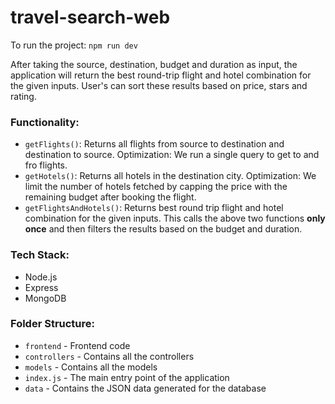 # travel-search-web

To run the project: `npm run dev`

After taking the source, destination, budget and duration as input, the application will return the best round-trip flight and hotel combination for the given inputs. User's can sort these results based on price, stars and rating.

### Functionality:

- `getFlights()`: Returns all flights from source to destination and destination to source. Optimization: We run a single query to get to and fro flights.
- `getHotels()`: Returns all hotels in the destination city. Optimization: We limit the number of hotels fetched by capping the price with the remaining budget after booking the flight.
- `getFlightsAndHotels()`: Returns best round trip flight and hotel combination for the given inputs. This calls the above two functions **only once** and then filters the results based on the budget and duration.

### Tech Stack:

- Node.js
- Express
- MongoDB

### Folder Structure:

- `frontend` - Frontend code
- `controllers` - Contains all the controllers
- `models` - Contains all the models
- `index.js` - The main entry point of the application
- `data` - Contains the JSON data generated for the database
